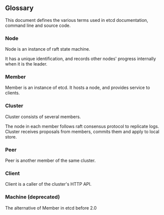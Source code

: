 ## Glossary

This document defines the various terms used in etcd documentation, command line and source code.

### Node

Node is an instance of raft state machine.

It has a unique identification, and records other nodes' progress internally when it is the leader.

### Member

Member is an instance of etcd. It hosts a node, and provides service to clients.

### Cluster

Cluster consists of several members.

The node in each member follows raft consensus protocol to replicate logs. Cluster receives proposals from members, commits them and apply to local store.

### Peer

Peer is another member of the same cluster.

### Client

Client is a caller of the cluster's HTTP API.

### Machine (deprecated)

The alternative of Member in etcd before 2.0
